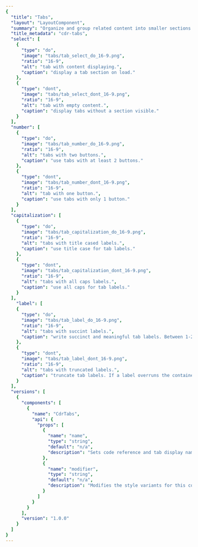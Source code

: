 ```yaml
---
{
  "title": "Tabs",
  "layout": "LayoutComponent",
  "summary": "Organize and group related content into smaller sections navigable within a single container",
  "title_metadata": "cdr-tabs",
  "select": [
    {
      "type": "do",
      "image": "tabs/tab_select_do_16-9.png",
      "ratio": "16-9",
      "alt": "tab with content displaying.",
      "caption": "display a tab section on load."
    },
    {
      "type": "dont",
      "image": "tabs/tab_select_dont_16-9.png",
      "ratio": "16-9",
      "alt": "tab with empty content.",
      "caption": "display tabs without a section visible."
    }
  ],
  "number": [
    {
      "type": "do",
      "image": "tabs/tab_number_do_16-9.png",
      "ratio": "16-9",
      "alt": "tabs with two buttons.",
      "caption": "use tabs with at least 2 buttons."
    },
    {
      "type": "dont",
      "image": "tabs/tab_number_dont_16-9.png",
      "ratio": "16-9",
      "alt": "tab with one button.",
      "caption": "use tabs with only 1 button."
    }
  ],
  "capitalization": [
    {
      "type": "do",
      "image": "tabs/tab_capitalization_do_16-9.png",
      "ratio": "16-9",
      "alt": "tabs with title cased labels.",
      "caption": "use title case for tab labels."
    },
    {
      "type": "dont",
      "image": "tabs/tab_capitalization_dont_16-9.png",
      "ratio": "16-9",
      "alt": "tabs with all caps labels.",
      "caption": "use all caps for tab labels."
    }
  ],
    "label": [
    {
      "type": "do",
      "image": "tabs/tab_label_do_16-9.png",
      "ratio": "16-9",
      "alt": "tabs with succint labels.",
      "caption": "write succinct and meaningful tab labels. Between 1-2 words is best."
    },
    {
      "type": "dont",
      "image": "tabs/tab_label_dont_16-9.png",
      "ratio": "16-9",
      "alt": "tabs with truncated labels.",
      "caption": "truncate tab labels. If a label overruns the container, find a shorter alternative."
    }
  ],
  "versions": [
    {
      "components": [
        {
          "name": "CdrTabs",
          "api": {
            "props": [
              {
                "name": "name",
                "type": "string",
                "default": "n/a",
                "description": "Sets code reference and tab display name. Required and must be unique for each tab"
              },
              {
                "name": "modifier",
                "type": "string",
                "default": "n/a",
                "description": "Modifies the style variants for this component. Possible values: {  'compact'  |  'full-width'  |  'no-border'  }"
              }
            ]
          }
        }
      ],
      "version": "1.0.0"
    }
  ]
}
---
```


<cdr-doc-tabs>
<template slot="Overview">
<cdr-doc-table-of-contents-shell>

## Default
Tab buttons align left and bottom border expands to full width of container

<cdr-doc-example-code-pair repository-href="https://github.com/rei/rei-cedar/tree/feat/tabs/src/components/tabs" sandbox-href="https://codesandbox.io/s/34y337p26q" :backgroundToggle="false" :codeMaxHeight="false" >

```html

<cdr-tabs>
  <cdr-tab name="Product">Tab 1 Content</cdr-tab>
  <cdr-tab name="Articles">Tab 2 Content</cdr-tab>
  <cdr-tab name="Classes & Events">Tab 3 Content</cdr-tab>
  <cdr-tab name="Videos">Tab 4 Content</cdr-tab>
</cdr-tabs>

```

</cdr-doc-example-code-pair>

## Compact

Reduced spacing around the tab buttons create a denser visual design

<cdr-doc-example-code-pair repository-href="https://github.com/rei/rei-cedar/tree/feat/tabs/src/components/tabs" sandbox-href="https://codesandbox.io/s/34y337p26q" :backgroundToggle="false" :codeMaxHeight="false">

```html
<cdr-tabs>
  <cdr-tab name="Product" modifier="compact">Tab 1 Content</cdr-tab>
  <cdr-tab name="Articles" modifier="compact">Tab 2 Content</cdr-tab>
  <cdr-tab name="Classes & Events" modifier="compact">Tab 3 Content</cdr-tab>
  <cdr-tab name="Videos" modifier="compact">Tab 4 Content</cdr-tab>
</cdr-tabs>
```

</cdr-doc-example-code-pair>

## Full Width

Tab buttons space evenly across the container

<cdr-doc-example-code-pair repository-href="https://github.com/rei/rei-cedar/tree/feat/tabs/src/components/tabs" sandbox-href="https://codesandbox.io/s/34y337p26q" :backgroundToggle="false" :codeMaxHeight="false" class="custom-radio-example">

```html
<cdr-tabs>
  <cdr-tab name="Product" modifier="full-width">Tab 1 Content</cdr-tab>
  <cdr-tab name="Articles" modifier="full-width">Tab 2 Content</cdr-tab>
  <cdr-tab name="Classes & Events" modifier="full-width">Tab 3 Content</cdr-tab>
  <cdr-tab name="Videos" modifier="full-width">Tab 4 Content</cdr-tab>
</cdr-tabs>
```

</cdr-doc-example-code-pair>

## Accessibility

To ensure that usage of this component complies with accessibility guidelines:
- Indicate tablist role in tabs header container
- Indicate tab role in tab header element
- Indicate tabpanel role in tab content element

<br/>

Tabs component maintains these keyboard interactions:
- Left arrow ( ` ← ` ) and Right arrow  ( ` → ` ) keystrokes move user between tabs
- ` Tab ` keystroke moves user into the content within the active tab section
- ` Shift ` + ` Tab ` returns the user to the selected tab

<br/>

This component has compliance with WCAG guidelines by:

- Using text color with a Level AA contrast ratio of 4.5:1 contrast between the text color and the background (but only when displayed on light backgrounds)

</cdr-doc-table-of-contents-shell>
</template>

<template slot="Design Guidelines">
<cdr-doc-table-of-contents-shell>

## Use when

- Organizing related content in a single container
- Flipping between multiple panes or sections
- Grouping content to display horizontally
- Content is lengthy and can be broken into discrete parts


### Don’t use when

- Grouping content to display vertically. Instead, use [Accordion](../accordion/)
- Creating primary navigation that links to other pages
- Creating anchor or in-page navigation. Instead, use List Group
- Comparing related content. Instead. Instead, use Data Table

<br/>

## Foundations

- Never display disabled tab labels
- Remove tab button if there is no content
- Keep to no more than 6 tab buttons
- Never display fewer than 2 tab buttons


<br/>

## Content

- Order the tab buttons by priority/importance from left to right
- Keep tab labels succinct and meaningful. Between 1-2 words is best and written in plain language
- Never truncate tab labels
- Use title caps for tab labels


<br/>

## Behavior

- The first tab section is selected by default
- Only one tab can be selected at a time
- Currently selected tab is always highlighted
- Tabs are scrollable by default and do not wrap to a second line
- Tabs become scrollable when the length of the labels exceed the width of the container
- Inactive tab panels are rendered for SEO purposes


### Do/Don't

<do-dont :examples="$page.frontmatter.select" />

<do-dont :examples="$page.frontmatter.number" />

<do-dont :examples="$page.frontmatter.capitalization" />

<do-dont :examples="$page.frontmatter.label" />

## Responsiveness

- Tabs can change styles based on breakpoint
  - Example: Default at MD/LG, Compact and Full-Width at XS/SM
- Scroll
  - If tabs exceed width of viewport, a gradient is added to the end (right) of tab container.
  - When scrolled to end of tabs, a gradient is added to the beginning (left) of tab container.
  - Scroll is set by default
  - Tabs labels never wrap to two lines
- Maintain layout for tabs when switching to smaller viewports. Do not replace the tab component with the accordion component
- Switching between tab component and accordion component is not supported in Cedar components library



- WebAIM: [Semantic Structure: Using Lists Correctly](https://webaim.org/techniques/semanticstructure/)

</cdr-doc-table-of-contents-shell>
</template>

<template slot="API">
<cdr-doc-table-of-contents-shell>

## Props

<cdr-doc-api type="prop" :api-data="$page.frontmatter.versions[0].components[0].api.props"/>


## Installation

Resources are available within the [CdrTabs package](https://www.npmjs.com/package/@rei/cdr-tabs):

- Component: `@rei/cdr-tabs`
- Component styles: `cdr-tabs.css`

<br/>

To incorporate the required assets for a component, use the following steps:

### 1. Install using NPM

Install the `CdrTabs` package using `npm` in your terminal:

_Terminal_

```bash
npm i -s @rei/cdr-tabs

### 2. Import Dependencies

_main.js_

```javascript
// import your required CSS.
import "@rei/cdr-tabs/dist/cdr-tabs.css";
```

### 3. Add component to a template

_local.vue_

```vue
<template>
  ...
     <cdr-tabs>
       <cdr-tab name=”tab1”>TAB1 CONTENT GOES HERE</cdr-tab>
       <cdr-tab name=”tab2”>TAB2 CONTENT GOES HERE</cdr-tab>
       <cdr-tab name=”tab3”>TAB3 CONTENT GOES HERE</cdr-tab>
     </cdr-tabs>
  ...
</template>

<script>
import { CdrTabs, CdrTab } from '@rei/cdr-tabs’;
export default {
  ...
  components: {
     CdrTabs,
     CdrTab
  },
}
</script>
```

## Usage

The ` cdr-tab name ` property sets the tab display value and is used for reference.

```vue
 <cdr-tabs>
   <cdr-tab name="tab1">Tab 1 Content</cdr-tab>
 </cdr-tabs>
```

### Modifiers

Set the visual presentation by passing the following variants to the modifier attribute of the CdrTabs component.
| Value        | Description            |
|:-------------|:-----------------------|
| 'compact'    | Sets the tabs styling for smaller screen sizes |
| 'full-width' | Sets the tab header to display evenly across the entire width instead of left justified |
| 'no-border'  | Removes the bottom border of the tabs header |

</cdr-doc-table-of-contents-shell>
</template>

<template slot="History">

## 1.0.0

- Organizes content across different screens
- Enables navigation between content with Tab Header List
- Tabs Header List supports overflow by allowing horizontal scrolling of header
- Incorporates accessibility and SEO compliant features
- Git commit reference [cc6b3fb](https://github.com/rei/rei-cedar/pull/454/commits/cc6b3fbd49bbe1b07165dd605df99fbe1743cbd6)

</template>
</cdr-doc-tabs>
